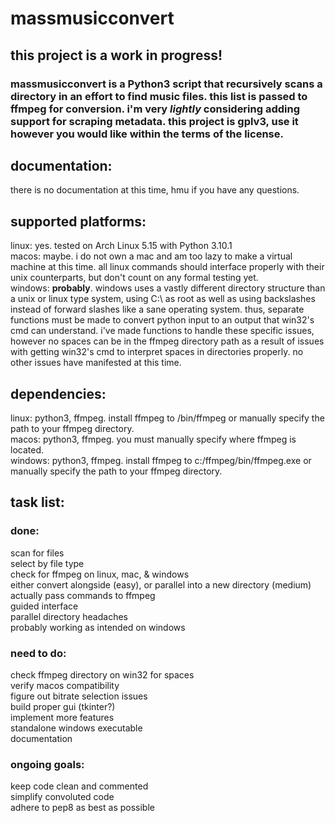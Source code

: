 # massmusicconvert

## this project is a work in progress!

### massmusicconvert is a Python3 script that recursively scans a directory in an effort to find music files. this list is passed to ffmpeg for conversion. i'm very *lightly* considering adding support for scraping metadata. this project is gplv3, use it however you would like within the terms of the license.  

## documentation:

there is no documentation at this time, hmu if you have any questions.  

## supported platforms:

linux: yes. tested on Arch Linux 5.15 with Python 3.10.1  
macos: maybe. i do not own a mac and am too lazy to make a virtual machine at this time. all linux commands should interface properly with their unix counterparts, but don't count on any formal testing yet.  
windows: **probably**. windows uses a vastly different directory structure than a unix or linux type system, using C:\ as root as well as using backslashes instead of forward slashes like a sane operating system. thus, separate functions must be made to convert python input to an output that win32's cmd can understand. i've made functions to handle these specific issues, however no spaces can be in the ffmpeg directory path as a result of issues with getting win32's cmd to interpret spaces in directories properly. no other issues have manifested at this time.

## dependencies:

linux: python3, ffmpeg. install ffmpeg to /bin/ffmpeg or manually specify the path to your ffmpeg directory.  
macos: python3, ffmpeg. you must manually specify where ffmpeg is located.  
windows: python3, ffmpeg. install ffmpeg to c:/ffmpeg/bin/ffmpeg.exe or manually specify the path to your ffmpeg directory.

## task list:

### done:

scan for files  
select by file type  
check for ffmpeg on linux, mac, & windows  
either convert alongside (easy), or parallel into a new directory (medium)  
actually pass commands to ffmpeg  
guided interface  
parallel directory headaches  
probably working as intended on windows  

### need to do:

check ffmpeg directory on win32 for spaces  
verify macos compatibility  
figure out bitrate selection issues  
build proper gui (tkinter?)  
implement more features  
standalone windows executable  
documentation  

### ongoing goals:

keep code clean and commented  
simplify convoluted code  
adhere to pep8 as best as possible  
